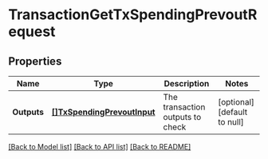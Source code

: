 # TransactionGetTxSpendingPrevoutRequest

## Properties
Name | Type | Description | Notes
------------ | ------------- | ------------- | -------------
**Outputs** | [**[]TxSpendingPrevoutInput**](TxSpendingPrevoutInput.md) | The transaction outputs to check | [optional] [default to null]

[[Back to Model list]](../README.md#documentation-for-models) [[Back to API list]](../README.md#documentation-for-api-endpoints) [[Back to README]](../README.md)

